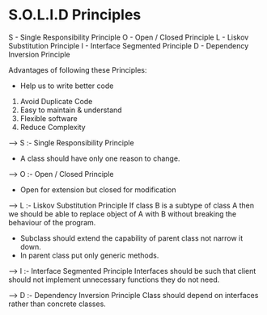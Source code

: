 # S.O.L.I.D Principles 
S - Single Responsibility Principle
O - Open / Closed Principle
L - Liskov Substitution Principle
I - Interface Segmented Principle
D - Dependency Inversion Principle 

Advantages of following these Principles: 
- Help us to write better code
1. Avoid Duplicate Code
2. Easy to maintain & understand 
3. Flexible software 
4. Reduce Complexity 

--> S :- Single Responsibility Principle 
- A class should have only one reason to change.

--> O :- Open / Closed Principle
- Open for extension but closed for modification 

--> L :- Liskov Substitution Principle
If class B is a subtype of class A then we should be able to replace object of A with B without breaking the 
behaviour of the program.
- Subclass should extend the capability of parent class not narrow it down.
- In parent class put only generic methods.

--> I :- Interface Segmented Principle
Interfaces should be such that client should not implement unnecessary functions they do not need.

--> D :- Dependency Inversion Principle
Class should depend on interfaces rather than concrete classes.

